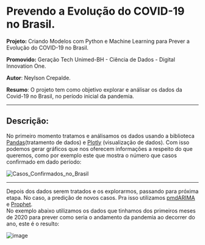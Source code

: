 # Prevendo a Evolução do COVID-19 no Brasil.

**Projeto:** Criando Modelos com Python e Machine Learning para Prever a Evolução do COVID-19 no Brasil.

**Promovido:** Geração Tech Unimed-BH - Ciência de Dados - Digital Innovation One.

**Autor**: Neylson Crepalde.

**Resumo**: O projeto tem como objetivo explorar e análisar os dados da Covid-19 no Brasil, no período inicial da pandemia. 

-------------------------------

## Descrição:

No primeiro momento tratamos e análisamos os dados usando a biblioteca [Pandas](https://pandas.pydata.org/)(tratamento de dados) e [Plotly](https://plotly.com/) (visualização de dados).
Com isso podemos gerar gráficos que nos oferecem informações a respeito do que queremos, como por exemplo este que mostra o número que casos confirmado em dado período:
  
 
![Casos_Confirmados_no_Brasil](https://user-images.githubusercontent.com/84606803/213818265-e8f607a0-ac21-422c-896f-f5c2961ec1bc.png)

---
Depois dos dados serem tratados e os explorarmos, passando para próxima etapa. No caso, a predição de novos casos. Pra isso utilizamos [pmdARIMA](https://pypi.org/project/pmdarima/) e [Prophet](https://facebook.github.io/prophet/docs/quick_start.html).   
No exemplo abaixo utilizamos os dados que tinhamos dos primeiros meses de 2020 para prever como seria o andamento da pandemia ao decorrer do ano, este é o resulto:
  
 ![image](https://user-images.githubusercontent.com/84606803/213819517-8e186521-8aa8-435a-b33f-b66096117d1d.png)
  
